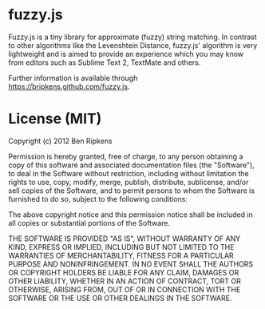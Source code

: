 # fuzzy.js

Fuzzy.js is a tiny library for approximate (fuzzy) string matching. In
contrast to other algorithms like the Levenshtein Distance,
fuzzy.js' algorithm is very lightweight and is aimed to provide an
experience which you may know from editors such as Sublime Text 2,
TextMate and others.

Further information is available through https://bripkens.github.com/fuzzy.js.

# License (MIT)

Copyright (c) 2012 Ben Ripkens

Permission is hereby granted, free of charge, to any person obtaining a copy of this software and associated documentation files (the "Software"), to deal in the Software without restriction, including without limitation the rights to use, copy, modify, merge, publish, distribute, sublicense, and/or sell copies of the Software, and to permit persons to whom the Software is furnished to do so, subject to the following conditions:

The above copyright notice and this permission notice shall be included in all copies or substantial portions of the Software.

THE SOFTWARE IS PROVIDED "AS IS", WITHOUT WARRANTY OF ANY KIND, EXPRESS OR IMPLIED, INCLUDING BUT NOT LIMITED TO THE WARRANTIES OF MERCHANTABILITY, FITNESS FOR A PARTICULAR PURPOSE AND NONINFRINGEMENT. IN NO EVENT SHALL THE AUTHORS OR COPYRIGHT HOLDERS BE LIABLE FOR ANY CLAIM, DAMAGES OR OTHER LIABILITY, WHETHER IN AN ACTION OF CONTRACT, TORT OR OTHERWISE, ARISING FROM, OUT OF OR IN CONNECTION WITH THE SOFTWARE OR THE USE OR OTHER DEALINGS IN THE SOFTWARE.